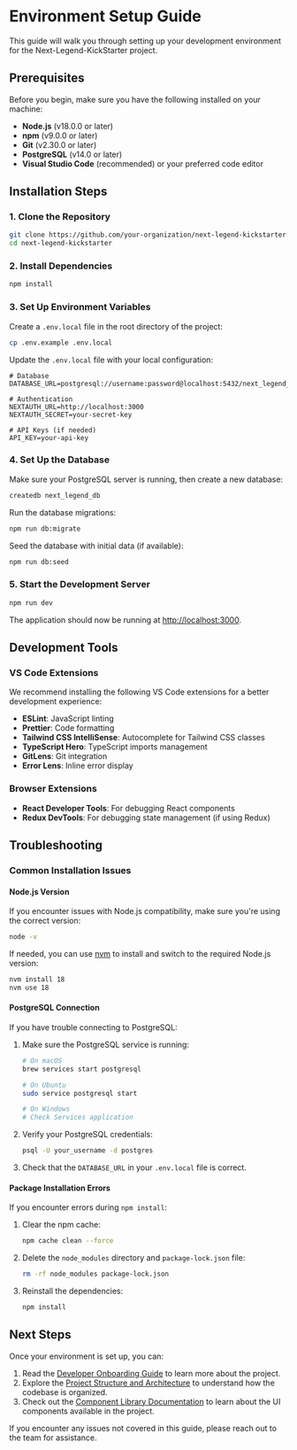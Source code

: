 # Environment Setup Guide

This guide will walk you through setting up your development environment for the Next-Legend-KickStarter project.

## Prerequisites

Before you begin, make sure you have the following installed on your machine:

- **Node.js** (v18.0.0 or later)
- **npm** (v9.0.0 or later)
- **Git** (v2.30.0 or later)
- **PostgreSQL** (v14.0 or later)
- **Visual Studio Code** (recommended) or your preferred code editor

## Installation Steps

### 1. Clone the Repository

```bash
git clone https://github.com/your-organization/next-legend-kickstarter.git
cd next-legend-kickstarter
```

### 2. Install Dependencies

```bash
npm install
```

### 3. Set Up Environment Variables

Create a `.env.local` file in the root directory of the project:

```bash
cp .env.example .env.local
```

Update the `.env.local` file with your local configuration:

```
# Database
DATABASE_URL=postgresql://username:password@localhost:5432/next_legend_db

# Authentication
NEXTAUTH_URL=http://localhost:3000
NEXTAUTH_SECRET=your-secret-key

# API Keys (if needed)
API_KEY=your-api-key
```

### 4. Set Up the Database

Make sure your PostgreSQL server is running, then create a new database:

```bash
createdb next_legend_db
```

Run the database migrations:

```bash
npm run db:migrate
```

Seed the database with initial data (if available):

```bash
npm run db:seed
```

### 5. Start the Development Server

```bash
npm run dev
```

The application should now be running at [http://localhost:3000](http://localhost:3000).

## Development Tools

### VS Code Extensions

We recommend installing the following VS Code extensions for a better development experience:

- **ESLint**: JavaScript linting
- **Prettier**: Code formatting
- **Tailwind CSS IntelliSense**: Autocomplete for Tailwind CSS classes
- **TypeScript Hero**: TypeScript imports management
- **GitLens**: Git integration
- **Error Lens**: Inline error display

### Browser Extensions

- **React Developer Tools**: For debugging React components
- **Redux DevTools**: For debugging state management (if using Redux)

## Troubleshooting

### Common Installation Issues

#### Node.js Version

If you encounter issues with Node.js compatibility, make sure you're using the correct version:

```bash
node -v
```

If needed, you can use [nvm](https://github.com/nvm-sh/nvm) to install and switch to the required Node.js version:

```bash
nvm install 18
nvm use 18
```

#### PostgreSQL Connection

If you have trouble connecting to PostgreSQL:

1. Make sure the PostgreSQL service is running:
   ```bash
   # On macOS
   brew services start postgresql
   
   # On Ubuntu
   sudo service postgresql start
   
   # On Windows
   # Check Services application
   ```

2. Verify your PostgreSQL credentials:
   ```bash
   psql -U your_username -d postgres
   ```

3. Check that the `DATABASE_URL` in your `.env.local` file is correct.

#### Package Installation Errors

If you encounter errors during `npm install`:

1. Clear the npm cache:
   ```bash
   npm cache clean --force
   ```

2. Delete the `node_modules` directory and `package-lock.json` file:
   ```bash
   rm -rf node_modules package-lock.json
   ```

3. Reinstall the dependencies:
   ```bash
   npm install
   ```

## Next Steps

Once your environment is set up, you can:

1. Read the [Developer Onboarding Guide](./onboarding.md) to learn more about the project.
2. Explore the [Project Structure and Architecture](./project-structure.md) to understand how the codebase is organized.
3. Check out the [Component Library Documentation](./component-library.md) to learn about the UI components available in the project.

If you encounter any issues not covered in this guide, please reach out to the team for assistance. 
